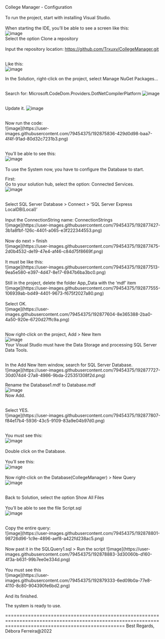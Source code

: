 College Manager - Configuration<br/>
<br/>
To run the project,  start with installing Visual Studio.<br/>
<br/>
When starting the IDE, you’ll be able to see a screen like this:<br/>
![image](https://user-images.githubusercontent.com/79454375/192875475-e1398975-26d3-44ed-9626-2a75ef75f90d.png)
<br/>
Select the option Clone a repository<br/>
<br/>
Input the repository location: https://github.com/Trxuxv/CollegeManager.git<br/>
<br/>

Like this: 
<br/>
![image](https://user-images.githubusercontent.com/79454375/192875626-fa831999-221d-44f5-8818-1382ad5150b2.png)
<br/>

In the Solution, right-click on the project, select Manage NuGet Packages…<br/>
<br/>

Search for: Microsoft.CodeDom.Providers.DotNetCompilerPlatform 
![image](https://user-images.githubusercontent.com/79454375/192875673-cfcad80c-d874-4ded-ba36-83d22849738e.png) <br/>
<br/>

Update it.
![image](https://user-images.githubusercontent.com/79454375/192875727-aa119cfb-fa5b-4de3-9a3e-d3bed857eeb7.png)<br/>

<br/>
Now run the code: <br/>
![image](https://user-images.githubusercontent.com/79454375/192875836-429d0d98-baa7-4f4f-91ad-80d32c7231b3.png)<br/>
<br/>


You’ll be able to see this:<br/>
![image](https://user-images.githubusercontent.com/79454375/192875935-5f3df6f1-948b-4570-90eb-9dbb3f6204cd.png)<br/>
<br/>
To use the System now, you have to configure the Database to start. <br/>

First:<br/>
 Go to your solution hub, select the option: Connected Services.<br/>
 ![image](https://user-images.githubusercontent.com/79454375/192876846-c70b28f0-bba3-4a2d-bdaf-1fd08d9e0ecb.png)<br/>

<br/>
Select SQL Server Database > Connect > ‘SQL Server Express LocalDB(Local)’ <br/>
<br/>
Input the ConnectionString name: ConnectionStrings<br/>
![image](https://user-images.githubusercontent.com/79454375/192877427-3b1a8fbf-126c-4401-a065-e3f222344553.png)<br/>

<br/>
Now do next > finish<br/>
![image](https://user-images.githubusercontent.com/79454375/192877475-2d0b4532-de19-47e4-af46-c84d75f8669f.png)<br/>
<br/>
It must be like this:<br/>
![image](https://user-images.githubusercontent.com/79454375/192877513-9ea5e580-e397-4d47-8e17-6947b6ba3bc0.png)<br/>
<br/>
Still in the project, delete the folder App_Data with the ‘mdf’ item<br/>
![image](https://user-images.githubusercontent.com/79454375/192877555-106939ab-bd49-4401-9673-f675f2027a80.png)<br/>

<br/>
Select OK.<br/>
![image](https://user-images.githubusercontent.com/79454375/192877604-8e365388-2ba0-4a50-920e-6720d27ffc9a.png)<br/>
<br/>

Now right-click on the project, Add > New Item<br/>
![image](https://user-images.githubusercontent.com/79454375/192877698-78b19deb-4b72-4c67-bbb1-e91c2d17cd79.png)<br/>
Your Visual Studio must have the Data Storage and processing SQL Server Data Tools.<br/>
 
<br/>
In the Add New Item window, search for SQL Server Database.<br/>
![image](https://user-images.githubusercontent.com/79454375/192877727-30d074d4-27a8-4986-9bda-225351308f2d.png)<br/>

Rename the Database1.mdf to Database.mdf<br/>
![image](https://user-images.githubusercontent.com/79454375/192877766-2af5487b-fb51-43d4-92d4-13a804e4a3c4.png)<br/>
Now Add.<br/>

<br/>
Select YES.<br/>
![image](https://user-images.githubusercontent.com/79454375/192877807-f84e17b4-5936-43c5-9109-83a9e04b97d0.png)<br/>
<br/>

You must see this:<br/>
![image](https://user-images.githubusercontent.com/79454375/192877894-1ff62d93-b61d-4f38-afea-5ca04267e79a.png)<br/>
<br/>
Double click on the Database.<br/>
<br/>
You’ll see this:<br/>
![image](https://user-images.githubusercontent.com/79454375/192877946-c9161e26-ab5e-4b40-b964-188af4688104.png)<br/>
<br/>
Now right-click on the Database(CollegeManager) > New Query<br/>
![image](https://user-images.githubusercontent.com/79454375/192877992-c0ef09ef-1168-427a-ad6e-0bd9b2bcf5fc.png)<br/>
<br/>

Back to Solution, select the option Show All Files <br/>
<br/>
You’ll be able to see the file Script.sql<br/>
![image](https://user-images.githubusercontent.com/79454375/192878599-25ef5caf-e706-4e83-a4c5-bcb96743a935.png)<br/>

<br/>
Copy the entire query:<br/>
![image](https://user-images.githubusercontent.com/79454375/192878801-98726d96-1c9e-4896-aef8-a422fd238ac5.png)<br/>
<br/>
Now past it in the SQLQuery1.sql > Run the script ![image](https://user-images.githubusercontent.com/79454375/192878883-3d30060b-d160-4f3a-b631-99b7ee0e334d.png)<br/>
<br/>
You must see this <br/>
![image](https://user-images.githubusercontent.com/79454375/192879333-6ed09b0a-77e8-4110-8c80-904390fe6bd2.png)<br/>

<br/>
And its finished. <br/>

The system is ready to use.

======================================================================================================================================================
Best Regards,
Débora Ferreira@2022
